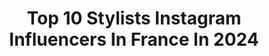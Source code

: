 ---
title: Top 10 Stylists Instagram Influencers In France In 2024
description: >-
  Find top stylists Instagram influencers in France in 2024. Most popular hashtags: #fashion #love #stylist.
platform: Instagram
hits: 533
text_top: Discover the most popular Instagram profiles on inBeat.
text_bottom: Our database holds 533 Instagram influencers like this in France for you to collaborate.
profiles:
  - username: "dressingleeloo"
    fullname: >-
      Leeloo
    bio: >-
      Stylist/DA & Parisian Fashion/lifestyle Influencer ❤️ Mum of Maé & Ana 💌 ricoleeloo@gmail.com 📸 @romain_guintard
    location: "France"
    followers: 203497
    engagement: 572
    commentsToLikes: 0.060522
    id: ck0ttqc593uke0i19mknlunnf
    verified: false
    hashtags: "#era100, #familyfirst, #leelooana, #sonos"
  - username: "shaquillerw"
    fullname: >-
      Shaquille Ross-Williams
    bio: >-
      Stylist Represented Globally by @LMCworldwide Bookings: Luke.Miley@LMC.world
    location: "France"
    followers: 11853
    engagement: 433
    commentsToLikes: 0.058604
    id: ck55jtyamxqi00i11naxb812r
    verified: false
    hashtags: "#oscars2023, #ad"
  - username: "thestylecoop"
    fullname: >-
      Terri Cooper - Colour Expert
    bio: >-
      Colour Analyst•Stylist Creative Director @poachersdrinks Distinction in Colour @londoncollegeofstyle Join #myfeelgoodfashion 📧info@thestylecoop.ie
    location: "France"
    followers: 10927
    engagement: 409
    commentsToLikes: 0.417829
    id: ck137rngnd1ly0i19c7j8xyv7
    verified: false
    hashtags: "#colourismyjam, #mycolourfullife, #feelgoodfashion, #colourtherapy"
  - username: "klaudia.paris"
    fullname: >-
      Klaudia I bold fashion
    bio: >-
      Streetwear looks⚡️Everyday high fashion Outfit Inspiration⚡️Fashion Trends 📍Paris TT: klaudia.paris 40k+ klaudia.paris@komi.group Stylist Creator
    location: "France"
    followers: 46163
    engagement: 2216
    commentsToLikes: 0.037662
    id: ckxr7wpg4b9g40j23gd3a7zl1
    verified: false
    hashtags: "#beachpics, #vintagestreetwear, #streetwearinspo, #streetwearsource"
  - username: "sanagilani"
    fullname: >-
      SANA GILANI
    bio: >-
      Wardrobe Stylist / Designer Virtual Styling: @gilani.fits
    location: "France"
    followers: 179404
    engagement: 837
    commentsToLikes: 0.012969
    id: ck8wdetnodqip0j78tumv07r4
    verified: false
    hashtags: ""
  - username: "lesliebenaroch"
    fullname: >-
      LESLIE BENAROCH Journaliste 🎤👠
    bio: >-
      LE POINT MODE ©️ Journaliste mode / lifestyle - Styliste Tiktok : @lesliebenaroch
    location: "France"
    followers: 124197
    engagement: 406
    commentsToLikes: 0.057831
    id: ck0u93vzv8w0w0i196va2h8no
    verified: false
    hashtags: "#lepointmode, #sephorafrance, #starac, #luciebernardoni"
  - username: "lioumonn"
    fullname: >-
      劉芒
    bio: >-
      lioumonn@gmail.com 👆Work👆 ✨🚀✨ ✨🌜✨✨🚀✨✨ ☁☁☁🚀YouTuber ☁☁🚀Stylist☁️☁ ☁🚀Editor☁☁️☁️ 🚀🏦🏢⛪🏬🏣🏪 YT新片🎬 10個免費高訂服務💰
    location: "France"
    followers: 385497
    engagement: 465
    commentsToLikes: 0.007084
    id: ckapaqnjxx3mz0i7831zw4a2g
    verified: false
    hashtags: "#chanelmakeup, #chanelpremiere, #chanelwatches, #valentinogaravani"
  - username: "tcommetherese"
    fullname: >-
      Thérèse
    bio: >-
      🌟 #Artist #Stylist #Activist #Model 🌹Inquiries:tcommetherese@gmail.com 🌹Squad: @lesnanasdpaname 🌹10/11 Palais Porte Dorée, Paris
    location: "France"
    followers: 14437
    engagement: 696
    commentsToLikes: 0.168023
    id: ck6u3lq4ryido0j71431tc6zv
    verified: false
    hashtags: "#stylist, #makeup, #model, #artist"
  - username: "kevismanzi"
    fullname: >-
      Kévis Manzi
    bio: >-
      - From Kigali to Paris - Founder of @manziandco - Stylist @stylebykevis - Polo Ralph Lauren - Contact : kevis.manzi@gmail.com
    location: "France"
    followers: 23250
    engagement: 473
    commentsToLikes: 0.058908
    id: ck6u62ie0d6460j71elkd4ijk
    verified: false
    hashtags: "#sebago, #pitti105, #timexpartner, #pittiuomo"
  - username: "peterpapapetrou1"
    fullname: >-
      Peter Papapetrou
    bio: >-
      Fashion Stylist,Style Expert 🧿 🇨🇦& 🇳🇱 Inquires: Roseanna@plutinogroup.com
    location: "France"
    followers: 21950
    engagement: 365
    commentsToLikes: 0.126038
    id: ck0vv40mnnfx80i194j6o0pew
    verified: false
    hashtags: "#stylist, #fashion, #family, #love"
---